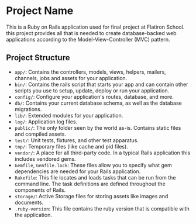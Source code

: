# Project Name

This is a Ruby on Rails application used for final project at Flatiron School. this project provides all that is needed to create database-backed web applications according to the Model-View-Controller (MVC) pattern.

## Project Structure

- `app/`: Contains the controllers, models, views, helpers, mailers, channels, jobs and assets for your application.
- `bin/`: Contains the rails script that starts your app and can contain other scripts you use to setup, update, deploy or run your application.
- `config/`: Configure your application's routes, database, and more.
- `db/`: Contains your current database schema, as well as the database migrations.
- `lib/`: Extended modules for your application.
- `log/`: Application log files.
- `public/`: The only folder seen by the world as-is. Contains static files and compiled assets.
- `test/`: Unit tests, fixtures, and other test apparatus.
- `tmp/`: Temporary files (like cache and pid files).
- `vendor/`: A place for all third-party code. In a typical Rails application this includes vendored gems.
- `Gemfile`, `Gemfile.lock`: These files allow you to specify what gem dependencies are needed for your Rails application.
- `Rakefile`: This file locates and loads tasks that can be run from the command line. The task definitions are defined throughout the components of Rails.
- `storage/`: Active Storage files for storing assets like images and documents.
- `.ruby-version`: This file contains the ruby version that is compatible with the application.
